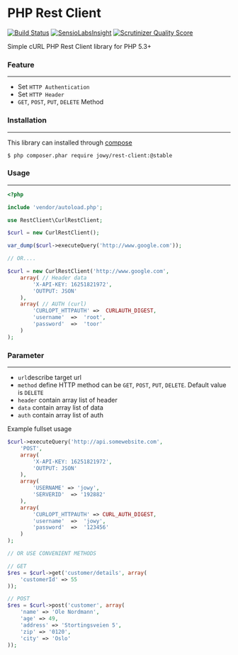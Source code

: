 PHP Rest Client
===
[![Build Status](https://travis-ci.org/Atriedes/rest-client.png?branch=master)](https://travis-ci.org/Atriedes/rest-client)
[![SensioLabsInsight](https://insight.sensiolabs.com/projects/801873ad-6136-48e1-8cd5-bed4d4fdd6c1/mini.png)](https://insight.sensiolabs.com/projects/801873ad-6136-48e1-8cd5-bed4d4fdd6c1)
[![Scrutinizer Quality Score](https://scrutinizer-ci.com/g/Atriedes/rest-client/badges/quality-score.png?s=54e6bdd4a59463c1d523a20a0668c60ddd6972a4)](https://scrutinizer-ci.com/g/Atriedes/rest-client/)

Simple cURL PHP Rest Client library for PHP 5.3+

### Feature
---
* Set `HTTP Authentication`
* Set `HTTP Header`
* `GET`, `POST`, `PUT`, `DELETE` Method

### Installation
---
This library can installed through [compose](http://getcomposer.org/)

```
$ php composer.phar require jowy/rest-client:@stable
```

### Usage
---

```php
<?php

include 'vendor/autoload.php';

use RestClient\CurlRestClient;

$curl = new CurlRestClient();

var_dump($curl->executeQuery('http://www.google.com'));

// OR....

$curl = new CurlRestClient('http://www.google.com',
    array( // Header data
        'X-API-KEY: 16251821972',
        'OUTPUT: JSON'
    ),
    array( // AUTH (curl)
        'CURLOPT_HTTPAUTH' =>  CURLAUTH_DIGEST,
        'username'  =>  'root',
        'password'  =>  'toor'
    )
);


```

### Parameter
---

* `url`describe target url
* `method` define HTTP method can be `GET`, `POST`, `PUT`, `DELETE`. Default value is `DELETE`
* `header` contain array list of header
* `data` contain array list of data
* `auth` contain array list of auth

Example fullset usage

```php
$curl->executeQuery('http://api.somewebsite.com',
    'POST',
    array(
        'X-API-KEY: 16251821972',
        'OUTPUT: JSON'
    ),
    array(
        'USERNAME' => 'jowy',
        'SERVERID'  => '192882'
    ),
    array(
        'CURLOPT_HTTPAUTH' => CURL_AUTH_DIGEST,
        'username'  =>  'jowy',
        'password'  =>  '123456'
    )
);

// OR USE CONVENIENT METHODS

// GET
$res = $curl->get('customer/details', array(
    'customerId' => 55
));

// POST
$res = $curl->post('customer', array(
    'name' => 'Ole Nordmann',
    'age' => 49,
    'address' => 'Stortingsveien 5',
    'zip' => '0120',
    'city' => 'Oslo'
));
```